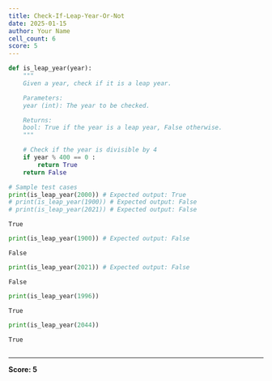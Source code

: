 ```yaml
---
title: Check-If-Leap-Year-Or-Not
date: 2025-01-15
author: Your Name
cell_count: 6
score: 5
---
```


```python
def is_leap_year(year):
    """
    Given a year, check if it is a leap year.

    Parameters:
    year (int): The year to be checked.

    Returns:
    bool: True if the year is a leap year, False otherwise.
    """

    # Check if the year is divisible by 4
    if year % 400 == 0 :
        return True
    return False

# Sample test cases
print(is_leap_year(2000)) # Expected output: True
# print(is_leap_year(1900)) # Expected output: False
# print(is_leap_year(2021)) # Expected output: False
```

    True



```python
print(is_leap_year(1900)) # Expected output: False
```

    False



```python
print(is_leap_year(2021)) # Expected output: False
```

    False



```python
print(is_leap_year(1996))
```

    True



```python
print(is_leap_year(2044)) 
```

    True



```python

```


---
**Score: 5**

